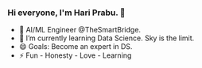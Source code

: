 ### Hi everyone, I'm Hari Prabu. 👋

- 🔭 AI/ML Engineer @TheSmartBridge.
- 🌱 I’m currently learning Data Science. Sky is the limit.
- 😄 Goals: Become an expert in DS.
- ⚡ Fun - Honesty - Love - Learning
